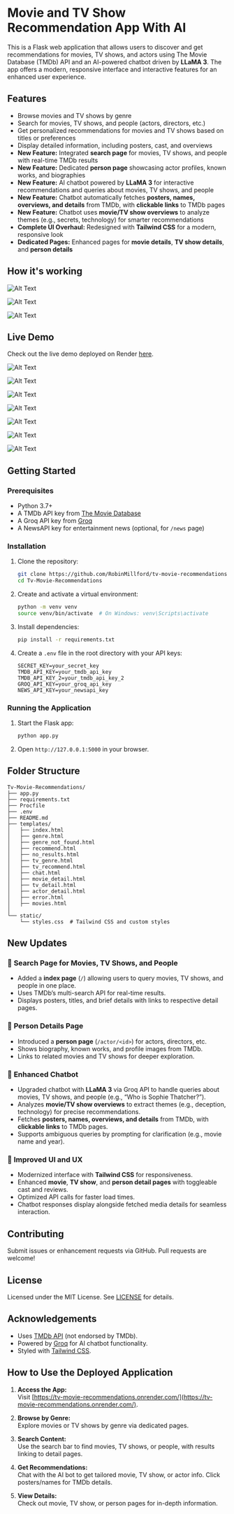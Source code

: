 # Movie and TV Show Recommendation App With AI

This is a Flask web application that allows users to discover and get recommendations for movies, TV shows, and actors using The Movie Database (TMDb) API and an AI-powered chatbot driven by **LLaMA 3**. The app offers a modern, responsive interface and interactive features for an enhanced user experience.

## Features

- Browse movies and TV shows by genre
- Search for movies, TV shows, and people (actors, directors, etc.)
- Get personalized recommendations for movies and TV shows based on titles or preferences
- Display detailed information, including posters, cast, and overviews
- **New Feature:** Integrated **search page** for movies, TV shows, and people with real-time TMDb results
- **New Feature:** Dedicated **person page** showcasing actor profiles, known works, and biographies
- **New Feature:** AI chatbot powered by **LLaMA 3** for interactive recommendations and queries about movies, TV shows, and people
- **New Feature:** Chatbot automatically fetches **posters, names, overviews, and details** from TMDb, with **clickable links** to TMDb pages
- **New Feature:** Chatbot uses **movie/TV show overviews** to analyze themes (e.g., secrets, technology) for smarter recommendations
- **Complete UI Overhaul:** Redesigned with **Tailwind CSS** for a modern, responsive look
- **Dedicated Pages:** Enhanced pages for **movie details**, **TV show details**, and **person details**

## How it's working

![Alt Text](https://github.com/RobinMillford/Tv-Movie-Recommendations/blob/main/images/chatbot_Diagram.png)

![Alt Text](https://github.com/RobinMillford/Tv-Movie-Recommendations/blob/main/images/chatapi.png)

![Alt Text](https://github.com/RobinMillford/Tv-Movie-Recommendations/blob/main/images/Website_arch.png)

## Live Demo

Check out the live demo deployed on Render [here](https://tv-movie-recommendations.onrender.com/).

![Alt Text](https://github.com/RobinMillford/Tv-Movie-Recommendations/blob/main/images/MovieTvHub-Discover-Movies-Shows-People-04-16-2025_11_22_PM.png)

![Alt Text](https://github.com/RobinMillford/Tv-Movie-Recommendations/blob/main/images/Movie-Recommender-System%201.png)

![Alt Text](https://github.com/RobinMillford/Tv-Movie-Recommendations/blob/main/images/Movie-Recommender-System%202.png)

![Alt Text](https://github.com/RobinMillford/Tv-Movie-Recommendations/blob/main/images/TV-Show-Recommender-System%201.png)

![Alt Text](https://github.com/RobinMillford/Tv-Movie-Recommendations/blob/main/images/Details%20page.png)

![Alt Text](https://github.com/RobinMillford/Tv-Movie-Recommendations/blob/main/images/Tom-Cruise-ActorHub-04-16-2025_11_25_PM.png)

![Alt Text](https://github.com/RobinMillford/Tv-Movie-Recommendations/blob/main/images/Cinebot.png)

## Getting Started

### Prerequisites

- Python 3.7+
- A TMDb API key from [The Movie Database](https://www.themoviedb.org/)
- A Groq API key from [Groq](https://groq.com/)
- A NewsAPI key for entertainment news (optional, for `/news` page)

### Installation

1. Clone the repository:

   ```bash
   git clone https://github.com/RobinMillford/tv-movie-recommendations.git
   cd Tv-Movie-Recommendations
   ```

2. Create and activate a virtual environment:

   ```bash
   python -m venv venv
   source venv/bin/activate  # On Windows: venv\Scripts\activate
   ```

3. Install dependencies:

   ```bash
   pip install -r requirements.txt
   ```

4. Create a `.env` file in the root directory with your API keys:

   ```env
   SECRET_KEY=your_secret_key
   TMDB_API_KEY=your_tmdb_api_key
   TMDB_API_KEY_2=your_tmdb_api_key_2
   GROQ_API_KEY=your_groq_api_key
   NEWS_API_KEY=your_newsapi_key
   ```

### Running the Application

1. Start the Flask app:

   ```bash
   python app.py
   ```

2. Open `http://127.0.0.1:5000` in your browser.

## Folder Structure

```
Tv-Movie-Recommendations/
├── app.py
├── requirements.txt
├── Procfile
├── .env
├── README.md
├── templates/
│   ├── index.html
│   ├── genre.html
│   ├── genre_not_found.html
│   ├── recommend.html
│   ├── no_results.html
│   ├── tv_genre.html
│   ├── tv_recommend.html
│   ├── chat.html
│   ├── movie_detail.html
│   ├── tv_detail.html
│   ├── actor_detail.html
│   ├── error.html
│   ├── movies.html
│ 
└── static/
    └── styles.css  # Tailwind CSS and custom styles
```

## New Updates

### 🔹 **Search Page for Movies, TV Shows, and People**

- Added a **index page** (`/`) allowing users to query movies, TV shows, and people in one place.
- Uses TMDb’s multi-search API for real-time results.
- Displays posters, titles, and brief details with links to respective detail pages.

### 🔹 **Person Details Page**

- Introduced a **person page** (`/actor/<id>`) for actors, directors, etc.
- Shows biography, known works, and profile images from TMDb.
- Links to related movies and TV shows for deeper exploration.

### 🔹 **Enhanced Chatbot**

- Upgraded chatbot with **LLaMA 3** via Groq API to handle queries about movies, TV shows, and people (e.g., “Who is Sophie Thatcher?”).
- Analyzes **movie/TV show overviews** to extract themes (e.g., deception, technology) for precise recommendations.
- Fetches **posters, names, overviews, and details** from TMDb, with **clickable links** to TMDb pages.
- Supports ambiguous queries by prompting for clarification (e.g., movie name and year).

### 🔹 **Improved UI and UX**

- Modernized interface with **Tailwind CSS** for responsiveness.
- Enhanced **movie**, **TV show**, and **person detail pages** with toggleable cast and reviews.
- Optimized API calls for faster load times.
- Chatbot responses display alongside fetched media details for seamless interaction.

## Contributing

Submit issues or enhancement requests via GitHub. Pull requests are welcome!

## License

Licensed under the MIT License. See [LICENSE](LICENSE) for details.

## Acknowledgements

- Uses [TMDb API](https://www.themoviedb.org/documentation/api) (not endorsed by TMDb).
- Powered by [Groq](https://groq.com/) for AI chatbot functionality.
- Styled with [Tailwind CSS](https://tailwindcss.com/).

## How to Use the Deployed Application

1. **Access the App:**  
   Visit [https://tv-movie-recommendations.onrender.com/](https://tv-movie-recommendations.onrender.com/).

2. **Browse by Genre:**  
   Explore movies or TV shows by genre via dedicated pages.

3. **Search Content:**  
   Use the search bar to find movies, TV shows, or people, with results linking to detail pages.

4. **Get Recommendations:**  
   Chat with the AI bot to get tailored movie, TV show, or actor info. Click posters/names for TMDb details.

5. **View Details:**  
   Check out movie, TV show, or person pages for in-depth information.
